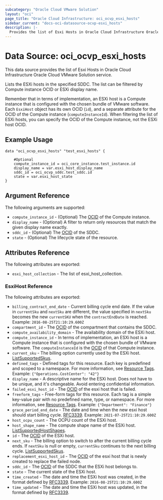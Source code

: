 ```yaml
---
subcategory: "Oracle Cloud VMware Solution"
layout: "oci"
page_title: "Oracle Cloud Infrastructure: oci_ocvp_esxi_hosts"
sidebar_current: "docs-oci-datasource-ocvp-esxi_hosts"
description: |-
  Provides the list of Esxi Hosts in Oracle Cloud Infrastructure Oracle Cloud VMware Solution service
---
```


# Data Source: oci_ocvp_esxi_hosts
This data source provides the list of Esxi Hosts in Oracle Cloud Infrastructure Oracle Cloud VMware Solution service.

Lists the ESXi hosts in the specified SDDC. The list can be filtered
by Compute instance OCID or ESXi display name.

Remember that in terms of implementation, an ESXi host is a Compute instance that
is configured with the chosen bundle of VMware software. Each `EsxiHost`
object has its own OCID (`id`), and a separate attribute for the OCID of
the Compute instance (`computeInstanceId`). When filtering the list of
ESXi hosts, you can specify the OCID of the Compute instance, not the
ESXi host OCID.


## Example Usage

```hcl
data "oci_ocvp_esxi_hosts" "test_esxi_hosts" {

	#Optional
	compute_instance_id = oci_core_instance.test_instance.id
	display_name = var.esxi_host_display_name
	sddc_id = oci_ocvp_sddc.test_sddc.id
	state = var.esxi_host_state
}
```

## Argument Reference

The following arguments are supported:

* `compute_instance_id` - (Optional) The [OCID](https://docs.cloud.oracle.com/iaas/Content/General/Concepts/identifiers.htm) of the Compute instance.
* `display_name` - (Optional) A filter to return only resources that match the given display name exactly.
* `sddc_id` - (Optional) The [OCID](https://docs.cloud.oracle.com/iaas/Content/General/Concepts/identifiers.htm) of the SDDC.
* `state` - (Optional) The lifecycle state of the resource.


## Attributes Reference

The following attributes are exported:

* `esxi_host_collection` - The list of esxi_host_collection.

### EsxiHost Reference

The following attributes are exported:

* `billing_contract_end_date` - Current billing cycle end date. If the value in `currentSku` and `nextSku` are different, the value specified in `nextSku` becomes the new `currentSKU` when the `contractEndDate` is reached. Example: `2016-08-25T21:10:29.600Z` 
* `compartment_id` - The [OCID](https://docs.cloud.oracle.com/iaas/Content/General/Concepts/identifiers.htm) of the compartment that contains the SDDC. 
* `compute_availability_domain` - The availability domain of the ESXi host. 
* `compute_instance_id` - In terms of implementation, an ESXi host is a Compute instance that is configured with the chosen bundle of VMware software. The `computeInstanceId` is the [OCID](https://docs.cloud.oracle.com/iaas/Content/General/Concepts/identifiers.htm) of that Compute instance. 
* `current_sku` - The billing option currently used by the ESXi host. [ListSupportedSkus](https://docs.cloud.oracle.com/iaas/api/#/en/vmware/20200501/SupportedSkuSummary/ListSupportedSkus). 
* `defined_tags` - Defined tags for this resource. Each key is predefined and scoped to a namespace. For more information, see [Resource Tags](https://docs.cloud.oracle.com/iaas/Content/General/Concepts/resourcetags.htm).  Example: `{"Operations.CostCenter": "42"}` 
* `display_name` - A descriptive name for the ESXi host. Does not have to be unique, and it's changeable. Avoid entering confidential information. 
* `failed_esxi_host_id` - The [OCID](https://docs.cloud.oracle.com/iaas/Content/General/Concepts/identifiers.htm) of the esxi host that is failed. 
* `freeform_tags` - Free-form tags for this resource. Each tag is a simple key-value pair with no predefined name, type, or namespace. For more information, see [Resource Tags](https://docs.cloud.oracle.com/iaas/Content/General/Concepts/resourcetags.htm).  Example: `{"Department": "Finance"}` 
* `grace_period_end_date` - The date and time when the new esxi host should start billing cycle. [RFC3339](https://tools.ietf.org/html/rfc3339). Example: `2021-07-25T21:10:29.600Z` 
* `host_ocpu_count` - The OCPU count of the ESXi host. 
* `host_shape_name` - The compute shape name of the ESXi host. [ListSupportedHostShapes](https://docs.cloud.oracle.com/iaas/api/#/en/vmware/20200501/SupportedHostShapes/ListSupportedHostShapes). 
* `id` - The [OCID](https://docs.cloud.oracle.com/iaas/Content/General/Concepts/identifiers.htm) of the ESXi host. 
* `next_sku` - The billing option to switch to after the current billing cycle ends. If `nextSku` is null or empty, `currentSku` continues to the next billing cycle. [ListSupportedSkus](https://docs.cloud.oracle.com/iaas/api/#/en/vmware/20200501/SupportedSkuSummary/ListSupportedSkus). 
* `replacement_esxi_host_id` - The [OCID](https://docs.cloud.oracle.com/iaas/Content/General/Concepts/identifiers.htm) of the esxi host that is newly created to replace the failed node. 
* `sddc_id` - The [OCID](https://docs.cloud.oracle.com/iaas/Content/General/Concepts/identifiers.htm) of the SDDC that the ESXi host belongs to.
* `state` - The current state of the ESXi host.
* `time_created` - The date and time the ESXi host was created, in the format defined by [RFC3339](https://tools.ietf.org/html/rfc3339).  Example: `2016-08-25T21:10:29.600Z`
* `time_updated` - The date and time the ESXi host was updated, in the format defined by [RFC3339](https://tools.ietf.org/html/rfc3339).
